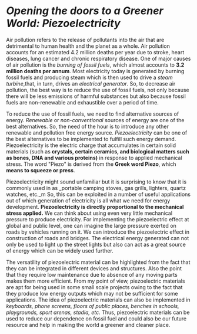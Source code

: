 # **_Opening the doors to a Greener World: Piezoelectricity_**

Air pollution refers to the release of pollutants into the air that are detrimental to human health and the planet as a whole. 
Air pollution accounts for an estimated 4.2 million deaths per year due to stroke, heart diseases, lung cancer and chronic respiratory disease. 
One of major causes of air pollution is the _burning of fossil fuels_, which almost accounts to **3.2 million deaths per annum**. 
Most electricity today is generated by burning fossil fuels and producing steam which is then used to drive a _steam turbine_,that, in turn, drives an _electrical generator_. 
So, to decrease air pollution, the best way is to reduce the use of fossil fuels, not only because there will be less emissions
of harmful substances but also because fossil fuels are non-renewable and exhaustible over a period of time.

To reduce the use of fossil fuels, we need to find alternative sources of energy. 
_Renewable_ or _non-conventional_ sources of energy are one of the best alternatives. 
So, the need of the hour is to introduce any other renewable and pollution free energy source. 
_Piezoelectricity_ can be one of the best alternatives to be implemented to fulfill such energy demand. 
Piezoelectricity is the electric charge that accumulates in certain solid materials (such as **crystals, certain ceramics, and biological matters
such as bones, DNA and various proteins)** in response to applied mechanical stress. 
The word "Piezo" is derived from the **Greek word Piezo**, which **means to squeeze or press**.

Piezoelectricity might sound unfamiliar but it is surprising to know that it is commonly used in as _portable camping stoves, gas grills, lighters, quartz watches, etc._m 
So, this can be exploited in a number of useful applications out of which generation of electricity is all what we need for energy development. 
**Piezoelectricity is directly proportional to the mechanical stress applied.** 
We can think about using even very little mechanical pressure to produce electricity. 
For implementing the piezoelectric effect at global and public level, one can imagine the large pressure exerted on roads by vehicles running on it. 
We can introduce the piezoelectric effect in construction of roads and bridges. 
The electrical energy generated can not only be used to light up the street lights but also can act as a great source of energy which can be widely used further. 

The versatility of piezoelectric material can be highlighted from the fact that they can be integrated in different devices and structures. 
Also the point that they require low maintenance due to absence of any moving parts makes them more efficient. From my point of view, piezoelectric 
materials are apt for being used in some small scale projects owing to the fact that they produce low energy outputs which may not be sufficient for some applications. 
The idea of piezoelectric materials can also be implemented in _keyboards, phone screens, floors of public places, benches in schools, playgrounds, 
sport arenas, stadia, etc._ Thus, piezoelectric materials can be used to reduce our dependence on fossil fuel and could also be our future resource and
help in making the world a greener and cleaner place. 

